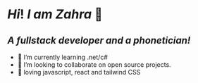 # *Hi*! *I am Zahra* 👋<br>
## *A fullstack developer and a phonetician!*


- 🌱 I’m currently learning .net/c#
- 👯 I’m looking to collaborate on open source projects.
- 💜 loving javascript, react and tailwind CSS  

[linkedin]: https://www.linkedin.com/in/zahra-mahmoodzadeh/
